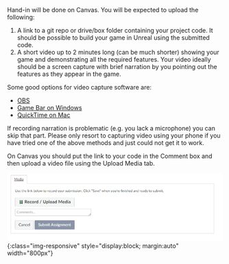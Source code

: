 Hand-in will be done on Canvas. You will be expected to upload the following:

1. A link to a git repo or drive/box folder containing your project code. It should be possible to build your game in Unreal using the submitted code.
2. A short video up to 2 minutes long (can be much shorter) showing your game and demonstrating all the required features. Your video ideally should be a screen capture with brief narration by you pointing out the features as they appear in the game.

Some good options for video capture software are:
+ [OBS](https://obsproject.com/)
+ [Game Bar on Windows](https://www.pcmag.com/how-to/how-to-capture-video-clips-in-windows-10)
+ [QuickTime on Mac](https://support.apple.com/en-us/HT208721)

If recording narration is problematic (e.g. you lack a microphone) you can skip that part. Please only resort to capturing video using your phone if you have tried one of the above methods and just could not get it to work. 

On Canvas you should put the link to your code in the Comment box and then upload a video file using the Upload Media tab.

![Canvas Upload](/img/canvasgd.PNG){:class="img-responsive" style="display:block; margin:auto" width="800px"}
